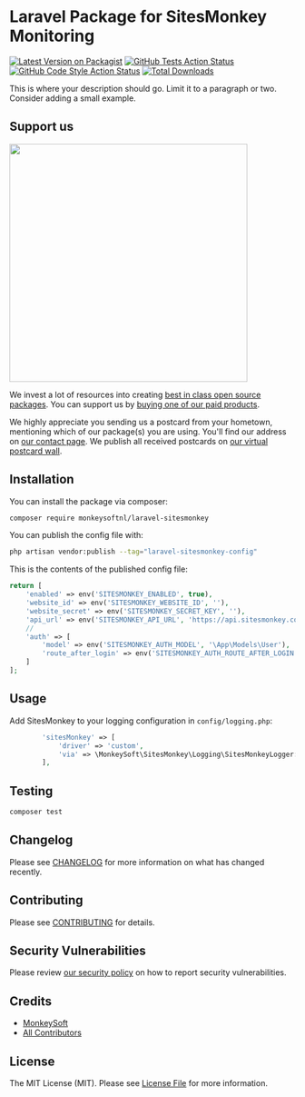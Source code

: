 # Laravel Package for SitesMonkey Monitoring

[![Latest Version on Packagist](https://img.shields.io/packagist/v/monkeysoft/laravel-sitesmonkey.svg?style=flat-square)](https://packagist.org/packages/monkeysoft/laravel-sitesmonkey)
[![GitHub Tests Action Status](https://img.shields.io/github/actions/workflow/status/monkeysoftnl/laravel-sitesmonkey/run-tests.yml?branch=main&label=tests&style=flat-square)](https://github.com/monkeysoftnl/laravel-sitesmonkey/actions?query=workflow%3Arun-tests+branch%3Amain)
[![GitHub Code Style Action Status](https://img.shields.io/github/actions/workflow/status/monkeysoftnl/laravel-sitesmonkey/fix-php-code-style-issues.yml?branch=main&label=code%20style&style=flat-square)](https://github.com/monkeysoftnl/laravel-sitesmonkey/actions?query=workflow%3A"Fix+PHP+code+style+issues"+branch%3Amain)
[![Total Downloads](https://img.shields.io/packagist/dt/monkeysoft/laravel-sitesmonkey.svg?style=flat-square)](https://packagist.org/packages/monkeysoft/laravel-sitesmonkey)

This is where your description should go. Limit it to a paragraph or two. Consider adding a small example.

## Support us

[<img src="https://github-ads.s3.eu-central-1.amazonaws.com/laravel-sitesmonkey.jpg?t=1" width="419px" />](https://spatie.be/github-ad-click/laravel-sitesmonkey)

We invest a lot of resources into creating [best in class open source packages](https://spatie.be/open-source). You can support us by [buying one of our paid products](https://spatie.be/open-source/support-us).

We highly appreciate you sending us a postcard from your hometown, mentioning which of our package(s) you are using. You'll find our address on [our contact page](https://spatie.be/about-us). We publish all received postcards on [our virtual postcard wall](https://spatie.be/open-source/postcards).

## Installation

You can install the package via composer:

```bash
composer require monkeysoftnl/laravel-sitesmonkey
```

You can publish the config file with:

```bash
php artisan vendor:publish --tag="laravel-sitesmonkey-config"
```

This is the contents of the published config file:

```php
return [
    'enabled' => env('SITESMONKEY_ENABLED', true),
    'website_id' => env('SITESMONKEY_WEBSITE_ID', ''),
    'website_secret' => env('SITESMONKEY_SECRET_KEY', ''),
    'api_url' => env('SITESMONKEY_API_URL', 'https://api.sitesmonkey.com'),
    //
    'auth' => [
        'model' => env('SITESMONKEY_AUTH_MODEL', '\App\Models\User'),
        'route_after_login' => env('SITESMONKEY_AUTH_ROUTE_AFTER_LOGIN', 'dashboard'),
    ]
];
```

## Usage

Add SitesMonkey to your logging configuration in `config/logging.php`:
```php
        'sitesMonkey' => [
            'driver' => 'custom',
            'via' => \MonkeySoft\SitesMonkey\Logging\SitesMonkeyLogger::class,
        ],
```

## Testing

```bash
composer test
```

## Changelog

Please see [CHANGELOG](CHANGELOG.md) for more information on what has changed recently.

## Contributing

Please see [CONTRIBUTING](CONTRIBUTING.md) for details.

## Security Vulnerabilities

Please review [our security policy](../../security/policy) on how to report security vulnerabilities.

## Credits

- [MonkeySoft](https://github.com/monkeysoftnl)
- [All Contributors](../../contributors)

## License

The MIT License (MIT). Please see [License File](LICENSE.md) for more information.
